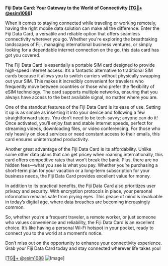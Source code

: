 **Fiji Data Card: Your Gateway to the World of Connectivity [[TG💪+ @esim1088](https://t.me/s/esim1088)]**

When it comes to staying connected while traveling or working remotely, having the right mobile data solution can make all the difference. Enter the Fiji Data Card, a versatile and reliable option that offers seamless connectivity wherever you go. Whether you're exploring the breathtaking landscapes of Fiji, managing international business ventures, or simply looking for a dependable internet connection on the go, this data card has got you covered.

The Fiji Data Card is essentially a portable SIM card designed to provide high-speed internet access. It’s a fantastic alternative to traditional SIM cards because it allows you to switch carriers without physically swapping out your SIM. This makes it incredibly convenient for travelers who frequently move between countries or those who prefer the flexibility of eSIM technology. The card supports multiple networks, ensuring that you always have access to the best available signal, no matter where you are.

One of the standout features of the Fiji Data Card is its ease of use. Setting it up is as simple as inserting it into your device and following a few straightforward steps. You don’t need to be tech-savvy; anyone can do it! Once activated, you’ll enjoy fast and stable internet speeds, perfect for streaming videos, downloading files, or video conferencing. For those who rely heavily on cloud services or need constant access to their emails, this card ensures uninterrupted productivity.

Another great advantage of the Fiji Data Card is its affordability. Unlike some other data plans that can get pricey when roaming internationally, this card offers competitive rates that won’t break the bank. Plus, there are no hidden fees—what you see is what you pay. Whether you’re purchasing a short-term plan for your vacation or a long-term subscription for your business needs, the Fiji Data Card provides excellent value for money.

In addition to its practical benefits, the Fiji Data Card also prioritizes user privacy and security. With encryption protocols in place, your personal information remains safe from prying eyes. This peace of mind is invaluable in today’s digital age, where data breaches are becoming increasingly common.

So, whether you’re a frequent traveler, a remote worker, or just someone who values convenience and reliability, the Fiji Data Card is an excellent choice. It’s like having a personal Wi-Fi hotspot in your pocket, ready to connect you to the world at a moment’s notice.

Don’t miss out on the opportunity to enhance your connectivity experience. Grab your Fiji Data Card today and stay connected wherever life takes you!

[[TG💪+ @esim1088](https://t.me/s/esim1088) ![Image](https://i.postimg.cc/Y0z9fWf4/image.png)]